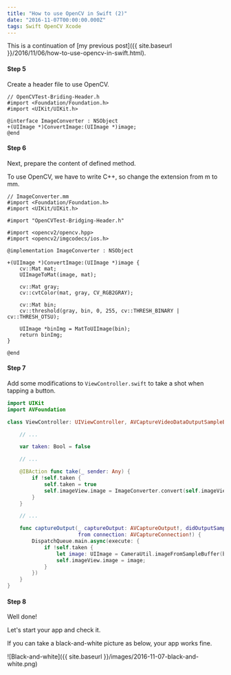 ```yaml
---
title: "How to use OpenCV in Swift (2)"
date: "2016-11-07T00:00:00.000Z"
tags: Swift OpenCV Xcode
---
```

This is a continuation of [my previous post]({{ site.baseurl }}/2016/11/06/how-to-use-opencv-in-swift.html).

#### **Step 5**
Create a header file to use OpenCV.

```objc
// OpenCVTest-Briding-Header.h
#import <Foundation/Foundation.h>
#import <UIKit/UIKit.h>

@interface ImageConverter : NSObject
+(UIImage *)ConvertImage:(UIImage *)image;
@end
```

#### **Step 6**
Next, prepare the content of defined method.

To use OpenCV, we have to write C++,
so change the extension from m to mm.

```objc
// ImageConverter.mm
#import <Foundation/Foundation.h>
#import <UIKit/UIKit.h>

#import "OpenCVTest-Bridging-Header.h"

#import <opencv2/opencv.hpp>
#import <opencv2/imgcodecs/ios.h>

@implementation ImageConverter : NSObject

+(UIImage *)ConvertImage:(UIImage *)image {
    cv::Mat mat;
    UIImageToMat(image, mat);

    cv::Mat gray;
    cv::cvtColor(mat, gray, CV_RGB2GRAY);

    cv::Mat bin;
    cv::threshold(gray, bin, 0, 255, cv::THRESH_BINARY | cv::THRESH_OTSU);

    UIImage *binImg = MatToUIImage(bin);
    return binImg;
}

@end
```

#### **Step 7**
Add some modifications to `ViewController.swift`
to take a shot when tapping a button.

```swift
import UIKit
import AVFoundation

class ViewController: UIViewController, AVCaptureVideoDataOutputSampleBufferDelegate {

    // ...

    var taken: Bool = false

    // ...

    @IBAction func take(_ sender: Any) {
        if !self.taken {
            self.taken = true
            self.imageView.image = ImageConverter.convert(self.imageView.image)
        }
    }

    // ...

    func captureOutput(_ captureOutput: AVCaptureOutput!, didOutputSampleBuffer sampleBuffer: CMSampleBuffer!,
                       from connection: AVCaptureConnection!) {
        DispatchQueue.main.async(execute: {
            if !self.taken {
                let image: UIImage = CameraUtil.imageFromSampleBuffer(buffer: sampleBuffer)
                self.imageView.image = image;
            }
        })
    }
}
```

#### **Step 8**
Well done!

Let's start your app and check it.

If you can take a black-and-white picture as below,
your app works fine.

![Black-and-white]({{ site.baseurl }}/images/2016-11-07-black-and-white.png)
